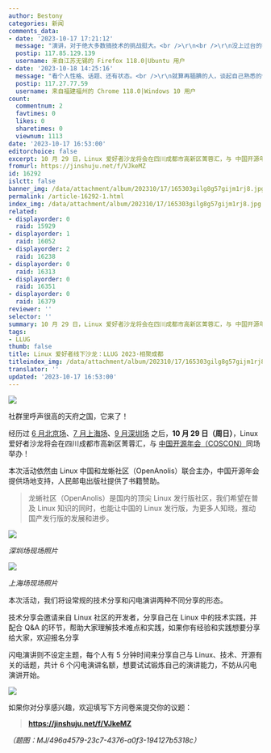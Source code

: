 ```yaml
---
author: Bestony
categories: 新闻
comments_data:
- date: '2023-10-17 17:21:12'
  message: "演讲，对于绝大多数搞技术的挑战挺大。<br />\r\n<br />\r\n没上过台的害怕，上过的觉得也就那样。"
  postip: 117.85.129.139
  username: 来自江苏无锡的 Firefox 118.0|Ubuntu 用户
- date: '2023-10-18 14:25:16'
  message: "看个人性格、话题、还有状态。<br />\r\n就算再腼腆的人，谈起自己熟悉的领域，只要能清晰表达自己的观点，就已经是很棒的演讲了"
  postip: 117.27.77.59
  username: 来自福建福州的 Chrome 118.0|Windows 10 用户
count:
  commentnum: 2
  favtimes: 0
  likes: 0
  sharetimes: 0
  viewnum: 1113
date: '2023-10-17 16:53:00'
editorchoice: false
excerpt: 10 月 29 日，Linux 爱好者沙龙将会在四川成都市高新区菁蓉汇，与 中国开源年会（COSCON）同场举办！
fromurl: https://jinshuju.net/f/VJkeMZ
id: 16292
islctt: false
banner_img: /data/attachment/album/202310/17/165303gilg8g57gijm1rj8.jpg
permalink: /article-16292-1.html
index_img: /data/attachment/album/202310/17/165303gilg8g57gijm1rj8.jpg
related:
- displayorder: 0
  raid: 15929
- displayorder: 1
  raid: 16052
- displayorder: 2
  raid: 16238
- displayorder: 0
  raid: 16313
- displayorder: 0
  raid: 16351
- displayorder: 0
  raid: 16379
reviewer: ''
selector: ''
summary: 10 月 29 日，Linux 爱好者沙龙将会在四川成都市高新区菁蓉汇，与 中国开源年会（COSCON）同场举办！
tags:
- LLUG
thumb: false
title: Linux 爱好者线下沙龙：LLUG 2023·相聚成都
titleindex_img: /data/attachment/album/202310/17/165303gilg8g57gijm1rj8.jpg
translator: ''
updated: '2023-10-17 16:53:00'
---
```


![](/data/attachment/album/202310/17/165303gilg8g57gijm1rj8.jpg)


社群里呼声很高的天府之国，它来了！


经历过 [6 月北京场](/article-15929-1.html)、[7 月上海场](/article-16052-1.html)、[9 月深圳场](/article-16238-1.html) 之后，**10 月 29 日（周日）**，Linux 爱好者沙龙将会在四川成都市高新区菁蓉汇，与 [中国开源年会（COSCON）](https://kaiyuanshe.cn/activity/coscon-2023)同场举办！


本次活动依然由 Linux 中国和龙蜥社区（OpenAnolis）联合主办，中国开源年会提供场地支持，人民邮电出版社提供了书籍赞助。



> 
> 龙蜥社区（OpenAnolis）是国内的顶尖 Linux 发行版社区，我们希望在普及 Linux 知识的同时，也能让中国的 Linux 发行版，为更多人知晓，推动国产发行版的发展和进步。 
> 
> 
> 


![](/data/attachment/album/202310/17/164007xc6eo9rhe46hhtrh.jpg)


*深圳场现场照片*


![](/data/attachment/album/202310/17/164030ndjcrdiudcm9oovx.jpg)


*上海场现场照片*


本次活动，我们将设常规的技术分享和闪电演讲两种不同分享的形态。


技术分享会邀请来自 Linux 社区的开发者，分享自己在 Linux 中的技术实践，并配合 Q&A 的环节，帮助大家理解技术难点和实践，如果你有经验和实践想要分享给大家，欢迎报名分享


闪电演讲则不设定主题，每个人有 5 分钟时间来分享自己与 Linux、技术、开源有关的话题，共计 6 个闪电演讲名额，想要试试锻炼自己的演讲能力，不妨从闪电演讲开始。


![](/data/attachment/album/202310/17/164149tn6kwvmkz16uokkn.png)


如果你对分享感兴趣，欢迎填写下方问卷来提交你的议题：



> 
> **<https://jinshuju.net/f/VJkeMZ>**
> 
> 
> 


*（题图：MJ/496a4579-23c7-4376-a0f3-194127b5318c）*